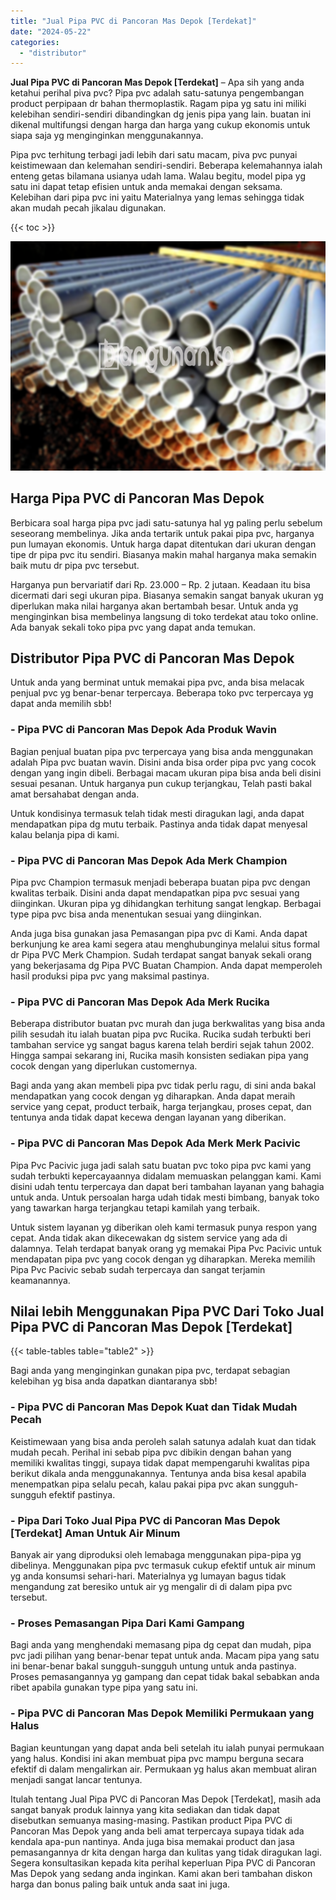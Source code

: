 ```yaml
---
title: "Jual Pipa PVC di Pancoran Mas Depok [Terdekat]"
date: "2024-05-22"
categories: 
  - "distributor"
---
```


**Jual Pipa PVC di Pancoran Mas Depok \[Terdekat\]** – Apa sih yang anda ketahui perihal piva pvc? Pipa pvc adalah satu-satunya pengembangan product perpipaan dr bahan thermoplastik. Ragam pipa yg satu ini miliki kelebihan sendiri-sendiri dibandingkan dg jenis pipa yang lain. buatan ini dikenal multifungsi dengan harga dan harga yang cukup ekonomis untuk siapa saja yg menginginkan menggunakannya.

Pipa pvc terhitung terbagi jadi lebih dari satu macam, piva pvc punyai keistimewaan dan kelemahan sendiri-sendiri. Beberapa kelemahannya ialah enteng getas bilamana usianya udah lama. Walau begitu, model pipa yg satu ini dapat tetap efisien untuk anda memakai dengan seksama. Kelebihan dari pipa pvc ini yaitu Materialnya yang lemas sehingga tidak akan mudah pecah jikalau digunakan.

{{< toc >}}

![Jual Pipa PVC di Pancoran Mas Depok [Terdekat]](/images/jaul-pipa-pvc-51.png)

## Harga Pipa PVC di Pancoran Mas Depok

Berbicara soal harga pipa pvc jadi satu-satunya hal yg paling perlu sebelum seseorang membelinya. Jika anda tertarik untuk pakai pipa pvc, harganya pun lumayan ekonomis. Untuk harga dapat ditentukan dari ukuran dengan tipe dr pipa pvc itu sendiri. Biasanya makin mahal harganya maka semakin baik mutu dr pipa pvc tersebut.

Harganya pun bervariatif dari Rp. 23.000 – Rp. 2 jutaan. Keadaan itu bisa dicermati dari segi ukuran pipa. Biasanya semakin sangat banyak ukuran yg diperlukan maka nilai harganya akan bertambah besar. Untuk anda yg menginginkan bisa membelinya langsung di toko terdekat atau toko online. Ada banyak sekali toko pipa pvc yang dapat anda temukan.

## Distributor Pipa PVC di Pancoran Mas Depok

Untuk anda yang berminat untuk memakai pipa pvc, anda bisa melacak penjual pvc yg benar-benar terpercaya. Beberapa toko pvc terpercaya yg dapat anda memilih sbb!

### \- Pipa PVC di Pancoran Mas Depok Ada Produk Wavin

Bagian penjual buatan pipa pvc terpercaya yang bisa anda menggunakan adalah Pipa pvc buatan wavin. Disini anda bisa order pipa pvc yang cocok dengan yang ingin dibeli. Berbagai macam ukuran pipa bisa anda beli disini sesuai pesanan. Untuk harganya pun cukup terjangkau, Telah pasti bakal amat bersahabat dengan anda.

Untuk kondisinya termasuk telah tidak mesti diragukan lagi, anda dapat mendapatkan pipa dg mutu terbaik. Pastinya anda tidak dapat menyesal kalau belanja pipa di kami.

### \- Pipa PVC di Pancoran Mas Depok Ada Merk Champion

Pipa pvc Champion termasuk menjadi beberapa buatan pipa pvc dengan kwalitas terbaik. Disini anda dapat mendapatkan pipa pvc sesuai yang diinginkan. Ukuran pipa yg dihidangkan terhitung sangat lengkap. Berbagai type pipa pvc bisa anda menentukan sesuai yang diinginkan.

Anda juga bisa gunakan jasa Pemasangan pipa pvc di Kami. Anda dapat berkunjung ke area kami segera atau menghubunginya melalui situs formal dr Pipa PVC Merk Champion. Sudah terdapat sangat banyak sekali orang yang bekerjasama dg Pipa PVC Buatan Champion. Anda dapat memperoleh hasil produksi pipa pvc yang maksimal pastinya.

### \- Pipa PVC di Pancoran Mas Depok Ada Merk Rucika

Beberapa distributor buatan pvc murah dan juga berkwalitas yang bisa anda pilih sesudah itu ialah buatan pipa pvc Rucika. Rucika sudah terbukti beri tambahan service yg sangat bagus karena telah berdiri sejak tahun 2002. Hingga sampai sekarang ini, Rucika masih konsisten sediakan pipa yang cocok dengan yang diperlukan customernya.

Bagi anda yang akan membeli pipa pvc tidak perlu ragu, di sini anda bakal mendapatkan yang cocok dengan yg diharapkan. Anda dapat meraih service yang cepat, product terbaik, harga terjangkau, proses cepat, dan tentunya anda tidak dapat kecewa dengan layanan yang diberikan.

### \- Pipa PVC di Pancoran Mas Depok Ada Merk Merk Pacivic

Pipa Pvc Pacivic juga jadi salah satu buatan pvc toko pipa pvc kami yang sudah terbukti kepercayaannya didalam memuaskan pelanggan kami. Kami disini udah tentu terpercaya dan dapat beri tambahan layanan yang bahagia untuk anda. Untuk persoalan harga udah tidak mesti bimbang, banyak toko yang tawarkan harga terjangkau tetapi kamilah yang terbaik.

Untuk sistem layanan yg diberikan oleh kami termasuk punya respon yang cepat. Anda tidak akan dikecewakan dg sistem service yang ada di dalamnya. Telah terdapat banyak orang yg memakai Pipa Pvc Pacivic untuk mendapatan pipa pvc yang cocok dengan yg diharapkan. Mereka memilih Pipa Pvc Pacivic sebab sudah terpercaya dan sangat terjamin keamanannya.

## Nilai lebih Menggunakan Pipa PVC Dari Toko Jual Pipa PVC di Pancoran Mas Depok \[Terdekat\]

{{< table-tables table="table2" >}}

Bagi anda yang menginginkan gunakan pipa pvc, terdapat sebagian kelebihan yg bisa anda dapatkan diantaranya sbb!

### \- Pipa PVC di Pancoran Mas Depok Kuat dan Tidak Mudah Pecah

Keistimewaan yang bisa anda peroleh salah satunya adalah kuat dan tidak mudah pecah. Perihal ini sebab pipa pvc dibikin dengan bahan yang memiliki kwalitas tinggi, supaya tidak dapat mempengaruhi kwalitas pipa berikut dikala anda menggunakannya. Tentunya anda bisa kesal apabila menempatkan pipa selalu pecah, kalau pakai pipa pvc akan sungguh-sungguh efektif pastinya.

### \- Pipa Dari Toko Jual Pipa PVC di Pancoran Mas Depok \[Terdekat\] Aman Untuk Air Minum

Banyak air yang diproduksi oleh lemabaga menggunakan pipa-pipa yg dibelinya. Menggunakan pipa pvc termasuk cukup efektif untuk air minum yg anda konsumsi sehari-hari. Materialnya yg lumayan bagus tidak mengandung zat beresiko untuk air yg mengalir di di dalam pipa pvc tersebut.

### \- Proses Pemasangan Pipa Dari Kami Gampang

Bagi anda yang menghendaki memasang pipa dg cepat dan mudah, pipa pvc jadi pilihan yang benar-benar tepat untuk anda. Macam pipa yang satu ini benar-benar bakal sungguh-sungguh untung untuk anda pastinya. Proses pemasangannya yg gampang dan cepat tidak bakal sebabkan anda ribet apabila gunakan type pipa yang satu ini.

### \- Pipa PVC di Pancoran Mas Depok Memiliki Permukaan yang Halus

Bagian keuntungan yang dapat anda beli setelah itu ialah punyai permukaan yang halus. Kondisi ini akan membuat pipa pvc mampu berguna secara efektif di dalam mengalirkan air. Permukaan yg halus akan membuat aliran menjadi sangat lancar tentunya.

Itulah tentang Jual Pipa PVC di Pancoran Mas Depok \[Terdekat\], masih ada sangat banyak produk lainnya yang kita sediakan dan tidak dapat disebutkan semuanya masing-masing. Pastikan product Pipa PVC di Pancoran Mas Depok yang anda beli amat terpercaya supaya tidak ada kendala apa-pun nantinya. Anda juga bisa memakai product dan jasa pemasangannya dr kita dengan harga dan kulitas yang tidak diragukan lagi. Segera konsultasikan kepada kita perihal keperluan Pipa PVC di Pancoran Mas Depok yang sedang anda inginkan. Kami akan beri tambahan diskon harga dan bonus paling baik untuk anda saat ini juga.
